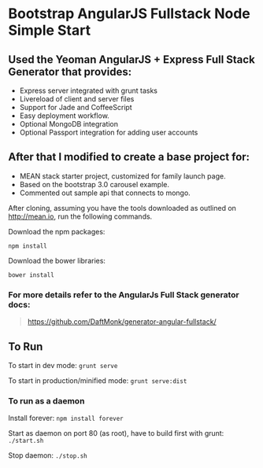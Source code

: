 # Bootstrap AngularJS Fullstack Node Simple Start

## Used the Yeoman AngularJS + Express Full Stack Generator that provides:

 * Express server integrated with grunt tasks
 * Livereload of client and server files
 * Support for Jade and CoffeeScript
 * Easy deployment workflow.
 * Optional MongoDB integration
 * Optional Passport integration for adding user accounts

## After that I modified to create a base project for:

 * MEAN stack starter project, customized for family launch page.
 * Based on the bootstrap 3.0 carousel example.
 * Commented out sample api that connects to mongo.

After cloning, assuming you have the tools downloaded as outlined on http://mean.io, run the following commands.

Download the npm packages:
```
npm install
```

Download the bower libraries:
```
bower install
```

### For more details refer to the AngularJs Full Stack generator docs:

> https://github.com/DaftMonk/generator-angular-fullstack/

## To Run

To start in dev mode: `grunt serve`

To start in production/minified mode: `grunt serve:dist`

### To run as a daemon

Install forever: `npm install forever`

Start as daemon on port 80 (as root), have to build first with grunt: `./start.sh`

Stop daemon: `./stop.sh`